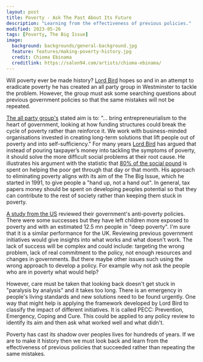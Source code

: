 ```yaml
---
layout: post
title: Poverty - Ask The Past About Its Future
description: "Learning from the effectiveness of previous policies."
modified: 2023-05-26
tags: [Poverty, The Big Issue]
image:
  background: backgrounds/general-background.jpg
  feature: features/making-poverty-history.jpg
  credit: Chioma Ebinama
  creditlink: https://salon94.com/artists/chioma-ebinama/
---
```


Will poverty ever be made history? [Lord Bird](https://www.bigissue.com/opinion/john-birds-all-party-parliamentary-group-is-coming-together-to-make-poverty-history/) hopes so and in an attempt to eradicate poverty he has created an all party group in Westminster to tackle the problem. However, the group must ask some searching questions about previous government policies so that the same mistakes will not be repeated.

[The all party group's](https://publications.parliament.uk/pa/cm/cmallparty/230517/business-responses-to-social-crises.htm) stated aim is to: "... bring entrepreneurialism to the heart of government, looking at how funding structures could break the cycle of poverty rather than reinforce it. We work with business-minded organisations invested in creating long-term solutions that lift people out of poverty and into self-sufficiency." For many years [Lord Bird](https://www.appgfuturegenerations.com/post/time-to-tackle-the-difficult-social-problems-which-are-the-root-cause-of-poverty-lord-john-bird) has argued that instead of pouring taxpayer’s money into tackling the symptoms of poverty, it should solve the more difficult social problems at their root cause. He illustrates his argument with the statistic that [80% of the social pound](https://www.london.edu/news/big-issue-founder-dismantle-poverty-1133) is spent on helping the poor get through that day or that month. His approach to eliminating poverty aligns with its aim of the The Big Issue, which he started in 1991, to give people a "hand up, not a hand out". In general, tax papers money should be spent on developing peoples potential so that they can contribute to the rest of society rather than keeping them stuck in poverty.

[A study from the US](https://www.cbpp.org/research/poverty-and-inequality/the-nation-has-made-progress-against-poverty-but-policy-advances) reviewed their government's anti-poverty policies. There were some successes but they have left children more exposed to poverty and with an estimated 12.5 mn people in "deep poverty". I'm sure that it is a  similar performance for the UK. Reviewing previous government initiatives would give insights into what works and what doesn't work. The lack of success will be complex and could include: targeting the wrong problem, lack of real commitment to the policy, not enough resources and changes in governments. But there maybe other issues such using the wrong approach to develop a policy. For example why not ask the people who are in poverty what would help?  

However, care must be taken that looking back doesn't get stuck in "paralysis by analysis" and it takes too long. There is an emergency in people's living standards and new solutions need to be found urgently. One way that might help is applying the framework developed by Lord Bird to classify the impact of different initiatives. It is called PECC: Prevention, Emergency, Coping and Cure. This could be applied to any policy review to identify its aim and then ask what worked well and what didn't.

Poverty has cast its shadow over peoples lives for hundreds of years. If we are to make it history then we must look back and learn from the effectiveness of previous policies that succeeded rather than repeating the same mistakes.
